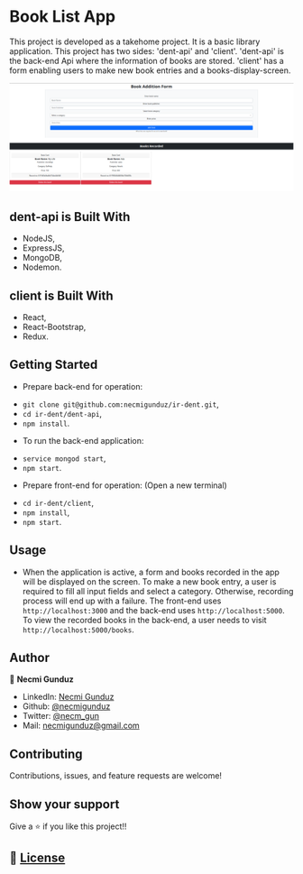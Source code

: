 # Book List App
This project is developed as a takehome project. It is a basic library application. This project has two sides: 'dent-api' and 'client'. 'dent-api' is the back-end Api where the information of books are stored. 'client' has a form enabling users to make new book entries and a books-display-screen.

![screenshot](https://github.com/necmigunduz/ir-dent/blob/master/screenShot.png)

## dent-api is Built With

- NodeJS,
- ExpressJS,
- MongoDB,
- Nodemon.

## client is Built With

- React,
- React-Bootstrap,
- Redux.

## Getting Started
* Prepare back-end for operation:
- `git clone git@github.com:necmigunduz/ir-dent.git`,
- `cd ir-dent/dent-api`,
- `npm install`.

* To run the back-end application:

- `service mongod start`,
- `npm start`.

* Prepare front-end for operation: (Open a new terminal)
- `cd ir-dent/client`,
- `npm install`,
- `npm start`.

## Usage
- When the application is active, a form and books recorded in the app will be displayed on the screen. To make a new book entry, a user is required to fill all input fields and select a category. Otherwise, recording process will end up with a failure. The front-end uses `http://localhost:3000` and the back-end uses `http://localhost:5000`. To view the recorded books in the back-end, a user needs to visit `http://localhost:5000/books`.

## Author

👤 **Necmi Gunduz**

- LinkedIn: [Necmi Gunduz](https://www.linkedin.com/in/necmigunduz/)
- Github: [@necmigunduz](https://github.com/necmigunduz/)
- Twitter: [@necm_gun](https://twitter.com/necm_gun)
- Mail: [necmigunduz@gmail.com](necmigunduz@gmail.com)

## Contributing

Contributions, issues, and feature requests are welcome!

## Show your support

Give a ⭐️ if you like this project!!

## 📝 [License](https://creativecommons.org/licenses/by-nc-nd/4.0/)